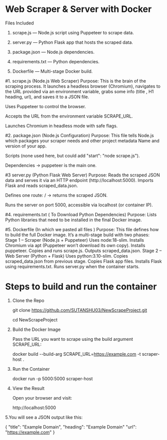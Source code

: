 # Web Scraper & Server with Docker
Files Included
1. scrape.js — Node.js script using Puppeteer to scrape data.

2. server.py — Python Flask app that hosts the scraped data.

3. package.json — Node.js dependencies.

4. requirements.txt — Python dependencies.

5. Dockerfile — Multi-stage Docker build.


#1. scrape.js (Node.js Web Scraper)
Purpose:
This is the brain of the scraping process. It launches a headless browser (Chromium), 
navigates to the URL provided via an environment variable, grabs some info (title , H1 heading, url),
and saves it to a JSON file.

Uses Puppeteer to control the browser.

Accepts the URL from the environment variable SCRAPE_URL.

Launches Chromium in headless mode with safe flags.



#2. package.json (Node.js Configuration)
Purpose:
This file tells Node.js which packages your scraper needs and other project metadata
Name and version of your app.

Scripts (none used here, but could add "start": "node scrape.js").

Dependencies → puppeteer is the main one.

#3 server.py (Python Flask Web Server)
Purpose:
Reads the scraped JSON data and serves it via an HTTP endpoint (http://localhost:5000).
Imports Flask and reads scraped_data.json.

Defines one route: / → returns the scraped JSON.

Runs the server on port 5000, accessible via localhost (or container IP).


#4. requirements.txt ( To Download Python Dependencies)
Purpose:
Lists Python libraries that need to be installed in the final Docker image.

#5. Dockerfile (In which we pasted all files )
Purpose:
This file defines how to build the full Docker image. It’s a multi-stage build with two phases:
    Stage 1 – Scraper (Node.js + Puppeteer)
                Uses node:18-slim.
                Installs Chromium via apt (Puppeteer won’t download its own copy).
                Installs puppeteer.
                Copies and runs scrape.js.
                Outputs scraped_data.json.
Stage 2 – Web Server (Python + Flask)
              Uses python:3.10-slim.
              Copies scraped_data.json from previous stage.
              Copies Flask app files.
              Installs Flask using requirements.txt.
              Runs server.py when the container starts.




# Steps to build and run the container 
 1. Clone the Repo
  
    git clone https://github.com/SUTANSHU03/NewScrapeProject.git
    
    cd NewScrapeProject

3. Build the Docker Image
   
   Pass the URL you want to scrape using the build argument SCRAPE_URL:
   
      docker build --build-arg SCRAPE_URL=https://example.com -t scraper-host .

5. Run the Container

 
    docker run -p 5000:5000 scraper-host

7. View the Result
   
   Open your browser and visit:
   
     http://localhost:5000

5.You will see a JSON output like this:


{
  "title": "Example Domain",
  "heading": "Example Domain"
  "url": "https://example.com"
}

